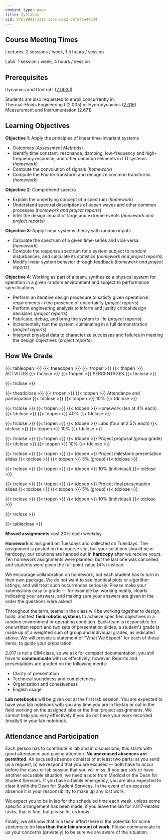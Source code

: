 ```yaml
---
content_type: page
title: Syllabus
uid: 87b59981-3111-1a6c-32b2-38fe71e44634
---
```


Course Meeting Times
--------------------

Lectures: 2 sessions / week, 1.5 hours / session

Labs: 1 session / week, 4 hours / session

Prerequisites
-------------

Dynamics and Control I ([2.003J](/courses/2-003j-dynamics-and-control-i-spring-2007))

Students are also requested to enroll concurrently in:  
Thermal-Fluids Engineering I (2.005) or Hydrodynamics ([2.016](/courses/2-016-hydrodynamics-13-012-fall-2005))  
Measurement and Instrumentation (2.671)

Learning Objectives
-------------------

**Objective 1**: Apply the principles of linear time-invariant systems

*   Outcomes (_Assessment Methods_)
*   Identify time constant, resonance, damping, low-frequency and high-frequency response, and other common elements in LTI systems (_homework_)
*   Compute the convolution of signals (_homework_)
*   Compute the Fourier transform and recognize common transforms (_homework_)

**Objective 2**: Comprehend spectra

*   Explain the underlying concept of a spectrum (_homework_)
*   Understand spectral descriptions of ocean waves and other common processes (_homework and project reports_)
*   Infer the design impact of large and extreme events (_homework and project reports_)

**Objective 3**: Apply linear systems theory with random inputs

*   Calculate the spectrum of a given time-series and vice versa (_homework_)
*   Compute the response spectrum for a system subject to random disturbances, and calculate its statistics (_homework and project reports_)
*   Modify linear system behavior through feedback (_homework and project reports_)

**Objective 4**: Working as part of a team, synthesize a physical system for operation in a given random environment and subject to performance specifications

*   Perform an iterative design procedure to satisfy given operational requirements in the presence of uncertainty (_project reports_)
*   Perform engineering analysis to inform and justify critical design decisions (_project reports_)
*   Fabricate, debug, and bring the system to life (_project reports_)
*   Incrementally test the system, culminating in a full demonstration (_project reports_)
*   Interpret physical data to characterize successes and failures in meeting the design objectives (_project reports_)

How We Grade
------------

{{< tableopen >}}
{{< theadopen >}}
{{< tropen >}}
{{< thopen >}}
ACTVITIES
{{< thclose >}}
{{< thopen >}}
PERCENTAGES
{{< thclose >}}

{{< trclose >}}

{{< theadclose >}}
{{< tropen >}}
{{< tdopen >}}
Attendance and participation
{{< tdclose >}}
{{< tdopen >}}
10%
{{< tdclose >}}

{{< trclose >}}
{{< tropen >}}
{{< tdopen >}}
Homework (ten at 4% each)
{{< tdclose >}}
{{< tdopen >}}
40%
{{< tdclose >}}

{{< trclose >}}
{{< tropen >}}
{{< tdopen >}}
Labs (four at 2.5% each)
{{< tdclose >}}
{{< tdopen >}}
10%
{{< tdclose >}}

{{< trclose >}}
{{< tropen >}}
{{< tdopen >}}
Project proposal (group grade)
{{< tdclose >}}
{{< tdopen >}}
10%
{{< tdclose >}}

{{< trclose >}}
{{< tropen >}}
{{< tdopen >}}
Project milestone presentation slides
{{< tdclose >}}
{{< tdopen >}}
5% (group)
{{< tdclose >}}

{{< trclose >}}
{{< tropen >}}
{{< tdopen >}}
10% (individual)
{{< tdclose >}}

{{< trclose >}}
{{< tropen >}}
{{< tdopen >}}
Project final presentation slides
{{< tdclose >}}
{{< tdopen >}}
5% (group)
{{< tdclose >}}

{{< trclose >}}
{{< tropen >}}
{{< tdopen >}}
10% (individual)
{{< tdclose >}}

{{< trclose >}}

{{< tableclose >}}

**Missed assignments** cost 20% each weekday.

**Homework** is assigned on Tuesdays and collected on Tuesdays. The assignment is posted on the course site, but your solutions should be in hardcopy; our solutions are handed out in **hardcopy** after we receive yours. Ten homework assignments were planned, but the last one was cancelled and students were given the full point value (4%) instead.

We encourage collaboration on homework, but each student has to turn in their own package. We do not want to see identical plots or algorithm listings, and will treat such occurrences seriously. Please make your submissions easy to grade — for example by: working neatly, clearly indicating your answers, and making sure your answers are given in the order the questions were asked!

Throughout the term, teams in the class will be working together to design, build, and test **field robotic systems** to achieve specified objectives in a random environment or operating condition. Each team is responsible for one written report and two sets of presentation slides; a student's grade is made up of a weighted sum of group and individual grades, as indicated above. We will provide a statement of "What We Expect" for each of these items, to guide your preparation.

2.017 is not a CIM class, so we ask for compact documentation; you still have to **communicate** with us effectively, however. Reports and presentations are graded on the following merits:

*   Clarity of presentation
*   Technical soundness and completeness
*   Organization and cohesiveness
*   English usage

**Lab notebooks** will be given out at the first lab session. You are expected to have your lab notebook with you any time you are in the lab or out in the field working on the assigned labs or the final project assignments. We cannot help you very effectively if you do not have your work recorded (neatly!) in your lab notebook.

Attendance and Participation
----------------------------

Each person has to contribute in lab and in discussions; this starts with good attendance and paying attention. **No unexcused absences are permitted**. An excused absence consists of at least two parts: a) you send us a request, b) we respond that you are excused — both have to occur before the class or lab session that you will miss. If you are sick or have another excusable situation, we need a note from Medical or the Dean for Student Services. If you have a family emergency, you are also expected to clear it with the Dean for Student Services. In the event of an excused absence it is your responsibility to make up any lost work.

We expect you to be in lab for the scheduled time each week, unless some specific arrangement has been made; if you leave the lab for 2.017-related tasks, that is fine, but please let us know.

Finally, we all know that in a team effort there is the potential for some students to do **less than their fair amount of work**. Please communicate to us your concerns (privately) to be sure we are aware of the situation.